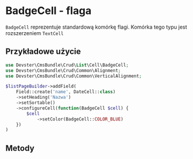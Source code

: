 # BadgeCell - flaga


`BadgeCell` reprezentuje standardową komórkę flagi. Komórka tego typu jest rozszerzeniem `TextCell`

## Przykładowe użycie

```php
use Devster\CmsBundle\Crud\List\Cell\BadgeCell;
use Devster\CmsBundle\Crud\Common\Alignment;
use Devster\CmsBundle\Crud\Common\VerticalAlignment;

$listPageBuilder->addField(  
    Field::create('name', DateCell::class)  
    ->setHeading('Nazwa')  
    ->setSortable()  
    ->configureCell(function(BadgeCell $cell) {  
        $cell  
            ->setColor(BadgeCell::COLOR_BLUE)
    })
)
```

## Metody
